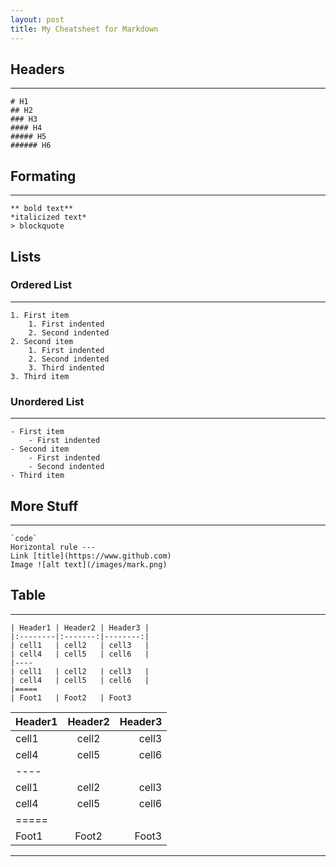 ```yaml
---
layout: post
title: My Cheatsheet for Markdown
---
```



## Headers
---
```
# H1
## H2
### H3
#### H4
##### H5
###### H6
```

## Formating
---
```
** bold text**
*italicized text*
> blockquote
```

## Lists

### Ordered List
---
```
1. First item
    1. First indented
    2. Second indented
2. Second item
    1. First indented
    2. Second indented
    3. Third indented
3. Third item
```
### Unordered List
---
```
- First item
    - First indented
- Second item
    - First indented
    - Second indented
- Third item
```

## More Stuff
---
```
`code`
Horizontal rule ---
Link [title](https://www.github.com)
Image ![alt text](/images/mark.png)
```

## Table
---
    | Header1 | Header2 | Header3 |
    |:--------|:-------:|--------:|
    | cell1   | cell2   | cell3   |
    | cell4   | cell5   | cell6   |
    |----
    | cell1   | cell2   | cell3   |
    | cell4   | cell5   | cell6   |
    |=====
    | Foot1   | Foot2   | Foot3



| Header1 | Header2 | Header3 |
|:--------|:-------:|--------:|
| cell1   | cell2   | cell3   |
| cell4   | cell5   | cell6   |
|----
| cell1   | cell2   | cell3   |
| cell4   | cell5   | cell6   |
|=====
| Foot1   | Foot2   | Foot3

---